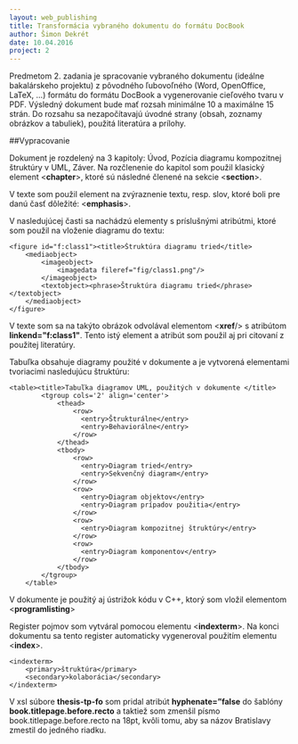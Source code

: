 ```yaml
---
layout: web_publishing
title: Transformácia vybraného dokumentu do formátu DocBook
author: Šimon Dekrét
date: 10.04.2016
project: 2
---
```


Predmetom 2. zadania je spracovanie vybraného dokumentu (ideálne bakalárskeho projektu) z pôvodného ľubovoľného (Word, OpenOffice, LaTeX, …) formátu do formátu DocBook a vygenerovanie cieľového tvaru v PDF. Výsledný dokument bude mať rozsah minimálne 10 a maximálne 15 strán. Do rozsahu sa nezapočítavajú úvodné strany (obsah, zoznamy obrázkov a tabuliek), použitá literatúra a prílohy.

##Vypracovanie

Dokument je rozdelený na 3 kapitoly: Úvod, Pozícia diagramu kompozitnej štruktúry v UML, Záver. Na rozčlenenie do kapitol som použil klasický element <**chapter**>, ktoré sú následné členené na sekcie <**section**>.

V texte som použil element na zvýraznenie textu, resp. slov, ktoré boli pre danú časť dôležité: <**emphasis**>.

V nasledujúcej časti sa nachádzú elementy s príslušnými atribútmi, ktoré som použil na vloženie diagramu do textu:

    <figure id="f:class1"><title>Štruktúra diagramu tried</title>
		<mediaobject>
			<imageobject>
				<imagedata fileref="fig/class1.png"/>
			</imageobject>
			<textobject><phrase>Štruktúra diagramu tried</phrase></textobject>
		</mediaobject>
	</figure>

V texte som sa na takýto obrázok odvolával elementom <**xref**/> s atribútom **linkend="f:class1"**. Tento istý element a atribút som použil aj pri citovaní z použitej literatúry.

Tabuľka obsahuje diagramy použité v dokumente a je vytvorená elementami tvoriacimi nasledujúcu štruktúru:

    <table><title>Tabuľka diagramov UML, použitých v dokumente </title>
			<tgroup cols='2' align='center'>
				<thead>
					<row>
					  <entry>Štrukturálne</entry>
					  <entry>Behaviorálne</entry>
					</row>
				</thead>
				<tbody>
					<row>
					  <entry>Diagram tried</entry>
					  <entry>Sekvenčný diagram</entry>
					</row>
					<row>
					  <entry>Diagram objektov</entry>
					  <entry>Diagram prípadov použitia</entry>
					</row>
					<row> 
					  <entry>Diagram kompozitnej štruktúry</entry>
					</row>
					<row>
					  <entry>Diagram komponentov</entry>
					</row>
				</tbody>
			</tgroup>
		</table>


V dokumente je použitý aj ústrižok kódu v C++, ktorý som vložil elementom <**programlisting**>

Register pojmov som vytváral pomocou elementu <**indexterm**>. Na konci dokumentu sa tento register automaticky vygeneroval použitím elementu <**index**>.

    <indexterm>
    	<primary>štruktúra</primary>
    	<secondary>kolaborácia</secondary>
    </indexterm>
    
V xsl súbore **thesis-tp-fo** som pridal atribút **hyphenate=”false** do šablóny **book.titlepage.before.recto** a taktiež som zmenšil písmo book.titlepage.before.recto na 18pt, kvôli tomu, aby sa názov Bratislavy zmestil do jedného riadku.
